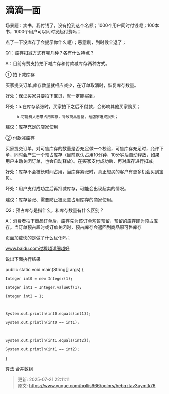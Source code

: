 # 滴滴一面

场景题：卖书，我付钱了，没有抢到这个名额；1000个用户同时付钱呢；100本书，1000个用户可以同时发起付费吗；

点了一下没库存了会提示你什么呢）；恶意刷，到时候全退了；

Q1：库存扣减方式有哪几种？各有什么特点？



A：目前有赞支持拍下减库存和付款减库存两种方式。

① 拍下减库存

买家提交订单,库存数量就相应减少，在订单取消时，恢复库存数量。



好处：保证买家只要拍下宝贝，就一定能买到。



坏处：a.在库存紧张时，买家拍下之后不付款，会影响其他买家购买；



         b.可能有人恶意占用库存，导致商品售罄，给店家造成损失；



建议：库存充足的店家使用

② 付款减库存

买家提交订单，对可售库存的数量是否充足做一个校验，可售库存充足时，允许下单，同时会产生一个预占库存（目前默认占用10分钟，10分钟后自动释放，如果用户主动关闭订单，也会自动释放）。在买家支付成功后，再对库存进行扣减。



好处：库存不会被长时间占用，当库存紧张时，真正想买的客户有更多机会买到宝贝。



坏处：用户支付成功之后再扣减库存，可能会出现超卖的情况。



建议：库存紧张、需要防止被恶意占用库存的商家使用。

Q2：预占库存是指什么，和库存数量有什么区别？



A：消费者拍下商品订单后，库存先为该订单短暂预留，预留的库存即为预占库存。当订单预占超时或订单关闭时，预占库存会返回到商品原可售库存

页面加载快的是做了什么优化吗；

www.baidu.com过程越详细越好

说出下面执行结果

public static void main(String[] args) {

    Integer int0 = new Integer(1);

    Integer int1 = Integer.valueOf(1);

    Integer int2 = 1;



    System.out.println(int0.equals(int1));

    System.out.println(int0 == int1); 



    System.out.println(int1.equals(int2));

    System.out.println(int1 == int2);

}

算法 合并数组



> 更新: 2025-07-21 22:11:11  
> 原文: <https://www.yuque.com/hollis666/oolnrs/hebqztav3uymtk76>